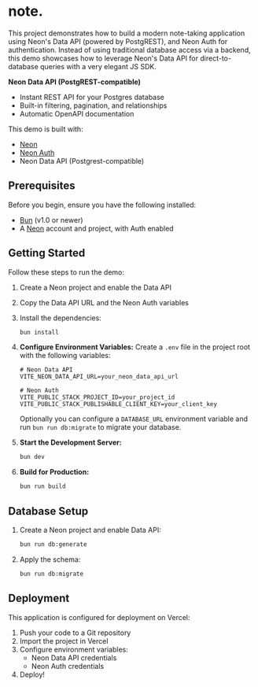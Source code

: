 # note.

This project demonstrates how to build a modern note-taking application using Neon's Data API (powered by PostgREST), and Neon Auth for authentication. Instead of using traditional database access via a backend, this demo showcases how to leverage Neon's Data API for direct-to-database queries with a very elegant JS SDK.

**Neon Data API (PostgREST-compatible)**

- Instant REST API for your Postgres database
- Built-in filtering, pagination, and relationships
- Automatic OpenAPI documentation

This demo is built with:

- [Neon](https://neon.tech)
- [Neon Auth](https://neon.tech/docs/guides/neon-auth)
- Neon Data API (Postgrest-compatible)

## Prerequisites

Before you begin, ensure you have the following installed:

- [Bun](https://bun.sh/) (v1.0 or newer)
- A [Neon](https://neon.tech) account and project, with Auth enabled

## Getting Started

Follow these steps to run the demo:

1. Create a Neon project and enable the Data API

2. Copy the Data API URL and the Neon Auth variables

3. Install the dependencies:

   ```bash
   bun install
   ```

4. **Configure Environment Variables:**
   Create a `.env` file in the project root with the following variables:

   ```env
   # Neon Data API
   VITE_NEON_DATA_API_URL=your_neon_data_api_url

   # Neon Auth
   VITE_PUBLIC_STACK_PROJECT_ID=your_project_id
   VITE_PUBLIC_STACK_PUBLISHABLE_CLIENT_KEY=your_client_key
   ```

   Optionally you can configure a `DATABASE_URL` environment variable and run `bun run db:migrate` to migrate your database.

5. **Start the Development Server:**

   ```bash
   bun dev
   ```

6. **Build for Production:**
   ```bash
   bun run build
   ```

## Database Setup

1. Create a Neon project and enable Data API:

   ```bash
   bun run db:generate
   ```

2. Apply the schema:

   ```bash
   bun run db:migrate
   ```

## Deployment

This application is configured for deployment on Vercel:

1. Push your code to a Git repository
2. Import the project in Vercel
3. Configure environment variables:
   - Neon Data API credentials
   - Neon Auth credentials
4. Deploy!
